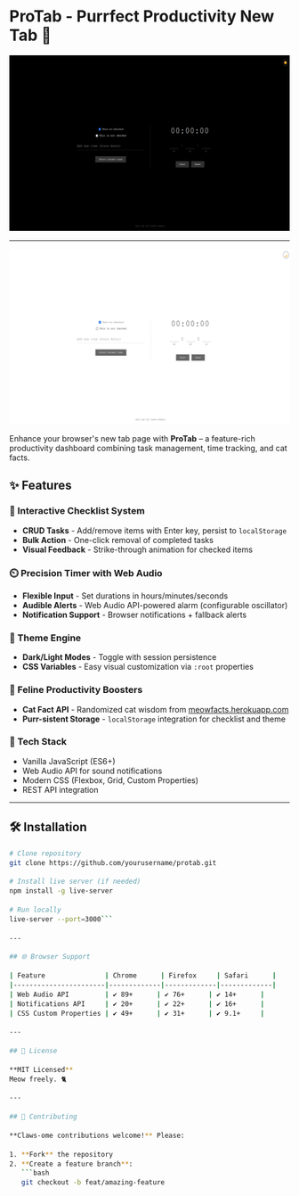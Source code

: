 # ProTab - Purrfect Productivity New Tab 🚀

![ProTab](images/SS1.png)

---

![Protab](images/SS2.png)

Enhance your browser's new tab page with **ProTab** – a feature-rich productivity dashboard combining task management, time tracking, and cat facts.

## ✨ Features

### 📌 Interactive Checklist System
- **CRUD Tasks** - Add/remove items with Enter key, persist to `localStorage`
- **Bulk Action** - One-click removal of completed tasks
- **Visual Feedback** - Strike-through animation for checked items

### ⏲️ Precision Timer with Web Audio
- **Flexible Input** - Set durations in hours/minutes/seconds
- **Audible Alerts** - Web Audio API-powered alarm (configurable oscillator)
- **Notification Support** - Browser notifications + fallback alerts

### 🎨 Theme Engine
- **Dark/Light Modes** - Toggle with session persistence
- **CSS Variables** - Easy visual customization via `:root` properties

### 🐾 Feline Productivity Boosters
- **Cat Fact API** - Randomized cat wisdom from [meowfacts.herokuapp.com](https://meowfacts.herokuapp.com/)
- **Purr-sistent Storage** - `localStorage` integration for checklist and theme

### 🔧 Tech Stack
- Vanilla JavaScript (ES6+)
- Web Audio API for sound notifications
- Modern CSS (Flexbox, Grid, Custom Properties)
- REST API integration

---

## 🛠️ Installation

```bash
# Clone repository
git clone https://github.com/yourusername/protab.git

# Install live server (if needed)
npm install -g live-server

# Run locally
live-server --port=3000```

---

## 🌐 Browser Support

| Feature               | Chrome      | Firefox     | Safari      |
|-----------------------|-------------|-------------|-------------|
| Web Audio API         | ✔️ 89+      | ✔️ 76+      | ✔️ 14+      |
| Notifications API     | ✔️ 20+      | ✔️ 22+      | ✔️ 16+      |
| CSS Custom Properties | ✔️ 49+      | ✔️ 31+      | ✔️ 9.1+     |

---

## 📜 License

**MIT Licensed**  
Meow freely. 🐈  

---

## 🤝 Contributing

**Claws-ome contributions welcome!** Please:  

1. **Fork** the repository  
2. **Create a feature branch**:  
   ```bash
   git checkout -b feat/amazing-feature